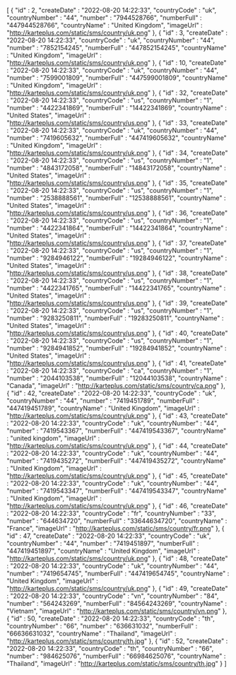 [ {
  "id" : 2,
  "createDate" : "2022-08-20 14:22:33",
  "countryCode" : "uk",
  "countryNumber" : "44",
  "number" : "7944528766",
  "numberFull" : "447944528766",
  "countryName" : "United Kingdom",
  "imageUrl" : "http://karteplus.com/static/sms/country/uk.png"
}, {
  "id" : 3,
  "createDate" : "2022-08-20 14:22:33",
  "countryCode" : "uk",
  "countryNumber" : "44",
  "number" : "7852154245",
  "numberFull" : "447852154245",
  "countryName" : "United Kingdom",
  "imageUrl" : "http://karteplus.com/static/sms/country/uk.png"
}, {
  "id" : 10,
  "createDate" : "2022-08-20 14:22:33",
  "countryCode" : "uk",
  "countryNumber" : "44",
  "number" : "7599001809",
  "numberFull" : "447599001809",
  "countryName" : "United Kingdom",
  "imageUrl" : "http://karteplus.com/static/sms/country/uk.png"
}, {
  "id" : 32,
  "createDate" : "2022-08-20 14:22:33",
  "countryCode" : "us",
  "countryNumber" : "1",
  "number" : "4422341869",
  "numberFull" : "14422341869",
  "countryName" : "United States",
  "imageUrl" : "http://karteplus.com/static/sms/country/us.png"
}, {
  "id" : 33,
  "createDate" : "2022-08-20 14:22:33",
  "countryCode" : "uk",
  "countryNumber" : "44",
  "number" : "7419605632",
  "numberFull" : "447419605632",
  "countryName" : "United Kingdom",
  "imageUrl" : "http://karteplus.com/static/sms/country/uk.png"
}, {
  "id" : 34,
  "createDate" : "2022-08-20 14:22:33",
  "countryCode" : "us",
  "countryNumber" : "1",
  "number" : "4843172058",
  "numberFull" : "14843172058",
  "countryName" : "United States",
  "imageUrl" : "http://karteplus.com/static/sms/country/us.png"
}, {
  "id" : 35,
  "createDate" : "2022-08-20 14:22:33",
  "countryCode" : "us",
  "countryNumber" : "1",
  "number" : "2538888561",
  "numberFull" : "12538888561",
  "countryName" : "United States",
  "imageUrl" : "http://karteplus.com/static/sms/country/us.png"
}, {
  "id" : 36,
  "createDate" : "2022-08-20 14:22:33",
  "countryCode" : "us",
  "countryNumber" : "1",
  "number" : "4422341864",
  "numberFull" : "14422341864",
  "countryName" : "United States",
  "imageUrl" : "http://karteplus.com/static/sms/country/us.png"
}, {
  "id" : 37,
  "createDate" : "2022-08-20 14:22:33",
  "countryCode" : "us",
  "countryNumber" : "1",
  "number" : "9284946122",
  "numberFull" : "19284946122",
  "countryName" : "United States",
  "imageUrl" : "http://karteplus.com/static/sms/country/us.png"
}, {
  "id" : 38,
  "createDate" : "2022-08-20 14:22:33",
  "countryCode" : "us",
  "countryNumber" : "1",
  "number" : "4422341765",
  "numberFull" : "14422341765",
  "countryName" : "United States",
  "imageUrl" : "http://karteplus.com/static/sms/country/us.png"
}, {
  "id" : 39,
  "createDate" : "2022-08-20 14:22:33",
  "countryCode" : "us",
  "countryNumber" : "1",
  "number" : "9283250811",
  "numberFull" : "19283250811",
  "countryName" : "United States",
  "imageUrl" : "http://karteplus.com/static/sms/country/us.png"
}, {
  "id" : 40,
  "createDate" : "2022-08-20 14:22:33",
  "countryCode" : "us",
  "countryNumber" : "1",
  "number" : "9284941852",
  "numberFull" : "19284941852",
  "countryName" : "United States",
  "imageUrl" : "http://karteplus.com/static/sms/country/us.png"
}, {
  "id" : 41,
  "createDate" : "2022-08-20 14:22:33",
  "countryCode" : "ca",
  "countryNumber" : "1",
  "number" : "2044103538",
  "numberFull" : "12044103538",
  "countryName" : "Canada",
  "imageUrl" : "http://karteplus.com/static/sms/country/ca.png"
}, {
  "id" : 42,
  "createDate" : "2022-08-20 14:22:33",
  "countryCode" : "uk",
  "countryNumber" : "44",
  "number" : "7419451789",
  "numberFull" : "447419451789",
  "countryName" : "United Kingdom",
  "imageUrl" : "http://karteplus.com/static/sms/country/uk.png"
}, {
  "id" : 43,
  "createDate" : "2022-08-20 14:22:33",
  "countryCode" : "uk",
  "countryNumber" : "44",
  "number" : "7419543367",
  "numberFull" : "447419543367",
  "countryName" : "united kingdom",
  "imageUrl" : "http://karteplus.com/static/sms/country/uk.png"
}, {
  "id" : 44,
  "createDate" : "2022-08-20 14:22:33",
  "countryCode" : "uk",
  "countryNumber" : "44",
  "number" : "7419435272",
  "numberFull" : "447419435272",
  "countryName" : "United Kingdom",
  "imageUrl" : "http://karteplus.com/static/sms/country/uk.png"
}, {
  "id" : 45,
  "createDate" : "2022-08-20 14:22:33",
  "countryCode" : "uk",
  "countryNumber" : "44",
  "number" : "7419543347",
  "numberFull" : "447419543347",
  "countryName" : "United Kingdom",
  "imageUrl" : "http://karteplus.com/static/sms/country/uk.png"
}, {
  "id" : 46,
  "createDate" : "2022-08-20 14:22:33",
  "countryCode" : "fr",
  "countryNumber" : "33",
  "number" : "644634720",
  "numberFull" : "33644634720",
  "countryName" : "France",
  "imageUrl" : "http://karteplus.com/static/sms/country/fr.png"
}, {
  "id" : 47,
  "createDate" : "2022-08-20 14:22:33",
  "countryCode" : "uk",
  "countryNumber" : "44",
  "number" : "7419451897",
  "numberFull" : "447419451897",
  "countryName" : "United Kingdom",
  "imageUrl" : "http://karteplus.com/static/sms/country/uk.png"
}, {
  "id" : 48,
  "createDate" : "2022-08-20 14:22:33",
  "countryCode" : "uk",
  "countryNumber" : "44",
  "number" : "7419654745",
  "numberFull" : "447419654745",
  "countryName" : "United Kingdom",
  "imageUrl" : "http://karteplus.com/static/sms/country/uk.png"
}, {
  "id" : 49,
  "createDate" : "2022-08-20 14:22:33",
  "countryCode" : "vn",
  "countryNumber" : "84",
  "number" : "564243269",
  "numberFull" : "84564243269",
  "countryName" : "Vietnam",
  "imageUrl" : "http://karteplus.com/static/sms/country/vn.png"
}, {
  "id" : 50,
  "createDate" : "2022-08-20 14:22:33",
  "countryCode" : "th",
  "countryNumber" : "66",
  "number" : "636631032",
  "numberFull" : "66636631032",
  "countryName" : "Thailand",
  "imageUrl" : "http://karteplus.com/static/sms/country/th.jpg"
}, {
  "id" : 52,
  "createDate" : "2022-08-20 14:22:33",
  "countryCode" : "th",
  "countryNumber" : "66",
  "number" : "984625076",
  "numberFull" : "66984625076",
  "countryName" : "Thailand",
  "imageUrl" : "http://karteplus.com/static/sms/country/th.jpg"
} ]

<!---
khanbhai1k/khanbhai1k is a ✨ special ✨ repository because its `README.md` (this file) appears on your GitHub profile.
You can click the Preview link to take a look at your changes.
--->
